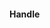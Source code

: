 #### Handle <style> and <pre> tags in Handlebars/Glimmer (#15087 by @jurgenwerk)

<!-- prettier-ignore -->
```handlebars
{{!-- Input --}}
<pre>
  cd ~
  ls
  echo "hey"
</pre>
<style>
  .red { color: red }
  .blue {
    color: red
  }
</style>
{{!-- Prettier stable --}}
<pre>
  cd ~ ls echo "hey"
</pre>
<style>
  .red { color: red } .blue { color: blue }
</style>
{{!-- Prettier main --}}
<pre>
  cd ~
  ls
  echo "hey"
</pre>
<style>
  .red { color: red }
  .blue {
    color: red
  }
</style>
```
